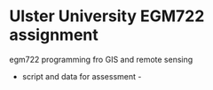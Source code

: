 # Ulster University EGM722 assignment
egm722 programming fro GIS and remote sensing
 - script and data for assessment -


